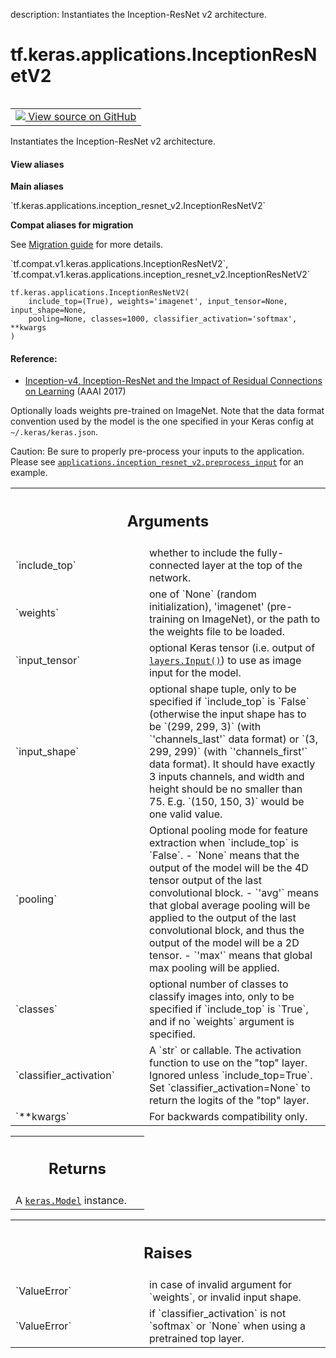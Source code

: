 description: Instantiates the Inception-ResNet v2 architecture.

<div itemscope itemtype="http://developers.google.com/ReferenceObject">
<meta itemprop="name" content="tf.keras.applications.InceptionResNetV2" />
<meta itemprop="path" content="Stable" />
</div>

# tf.keras.applications.InceptionResNetV2

<!-- Insert buttons and diff -->

<table class="tfo-notebook-buttons tfo-api nocontent" align="left">
<td>
  <a target="_blank" href="https://github.com/tensorflow/tensorflow/blob/r2.3/tensorflow/python/keras/applications/inception_resnet_v2.py#L43-L248">
    <img src="https://www.tensorflow.org/images/GitHub-Mark-32px.png" />
    View source on GitHub
  </a>
</td>
</table>



Instantiates the Inception-ResNet v2 architecture.

<section class="expandable">
  <h4 class="showalways">View aliases</h4>
  <p>
<b>Main aliases</b>
<p>`tf.keras.applications.inception_resnet_v2.InceptionResNetV2`</p>

<b>Compat aliases for migration</b>
<p>See
<a href="https://www.tensorflow.org/guide/migrate">Migration guide</a> for
more details.</p>
<p>`tf.compat.v1.keras.applications.InceptionResNetV2`, `tf.compat.v1.keras.applications.inception_resnet_v2.InceptionResNetV2`</p>
</p>
</section>

<pre class="devsite-click-to-copy prettyprint lang-py tfo-signature-link">
<code>tf.keras.applications.InceptionResNetV2(
    include_top=(True), weights='imagenet', input_tensor=None, input_shape=None,
    pooling=None, classes=1000, classifier_activation='softmax', **kwargs
)
</code></pre>



<!-- Placeholder for "Used in" -->


#### Reference:


- [Inception-v4, Inception-ResNet and the Impact of
   Residual Connections on Learning](https://arxiv.org/abs/1602.07261)
  (AAAI 2017)

Optionally loads weights pre-trained on ImageNet.
Note that the data format convention used by the model is
the one specified in your Keras config at `~/.keras/keras.json`.

Caution: Be sure to properly pre-process your inputs to the application.
Please see <a href="../../../tf/keras/applications/inception_resnet_v2/preprocess_input.md"><code>applications.inception_resnet_v2.preprocess_input</code></a> for an example.

<!-- Tabular view -->
 <table class="responsive fixed orange">
<colgroup><col width="214px"><col></colgroup>
<tr><th colspan="2"><h2 class="add-link">Arguments</h2></th></tr>

<tr>
<td>
`include_top`
</td>
<td>
whether to include the fully-connected
layer at the top of the network.
</td>
</tr><tr>
<td>
`weights`
</td>
<td>
one of `None` (random initialization),
'imagenet' (pre-training on ImageNet),
or the path to the weights file to be loaded.
</td>
</tr><tr>
<td>
`input_tensor`
</td>
<td>
optional Keras tensor (i.e. output of <a href="../../../tf/keras/Input.md"><code>layers.Input()</code></a>)
to use as image input for the model.
</td>
</tr><tr>
<td>
`input_shape`
</td>
<td>
optional shape tuple, only to be specified
if `include_top` is `False` (otherwise the input shape
has to be `(299, 299, 3)` (with `'channels_last'` data format)
or `(3, 299, 299)` (with `'channels_first'` data format).
It should have exactly 3 inputs channels,
and width and height should be no smaller than 75.
E.g. `(150, 150, 3)` would be one valid value.
</td>
</tr><tr>
<td>
`pooling`
</td>
<td>
Optional pooling mode for feature extraction
when `include_top` is `False`.
- `None` means that the output of the model will be
the 4D tensor output of the last convolutional block.
- `'avg'` means that global average pooling
will be applied to the output of the
last convolutional block, and thus
the output of the model will be a 2D tensor.
- `'max'` means that global max pooling will be applied.
</td>
</tr><tr>
<td>
`classes`
</td>
<td>
optional number of classes to classify images
into, only to be specified if `include_top` is `True`, and
if no `weights` argument is specified.
</td>
</tr><tr>
<td>
`classifier_activation`
</td>
<td>
A `str` or callable. The activation function to use
on the "top" layer. Ignored unless `include_top=True`. Set
`classifier_activation=None` to return the logits of the "top" layer.
</td>
</tr><tr>
<td>
`**kwargs`
</td>
<td>
For backwards compatibility only.
</td>
</tr>
</table>



<!-- Tabular view -->
 <table class="responsive fixed orange">
<colgroup><col width="214px"><col></colgroup>
<tr><th colspan="2"><h2 class="add-link">Returns</h2></th></tr>
<tr class="alt">
<td colspan="2">
A <a href="../../../tf/keras/Model.md"><code>keras.Model</code></a> instance.
</td>
</tr>

</table>



<!-- Tabular view -->
 <table class="responsive fixed orange">
<colgroup><col width="214px"><col></colgroup>
<tr><th colspan="2"><h2 class="add-link">Raises</h2></th></tr>

<tr>
<td>
`ValueError`
</td>
<td>
in case of invalid argument for `weights`,
or invalid input shape.
</td>
</tr><tr>
<td>
`ValueError`
</td>
<td>
if `classifier_activation` is not `softmax` or `None` when
using a pretrained top layer.
</td>
</tr>
</table>


